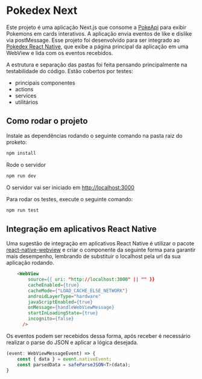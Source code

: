 # Pokedex Next
Este projeto é uma aplicação Next.js que consome a [PokeApi](<https://pokeapi.co/>) para exibir Pokemons em cards interativos. A aplicação envia eventos de like e dislike via postMessage. Esse projeto foi desenvolvido para ser integrado ao [Pokedex React Native](<https://github.com/guilhermeFCarvalho/pokedex-react-native>), que exibe a página principal da aplicação em uma WebView e lida com os eventos recebidos.

A estrutura e separação das pastas foi feita pensando principalmente na testabilidade do código. Estão cobertos por testes:
* principais componentes
* actions 
* services 
* utilitários


## Como rodar o projeto

Instale as dependências rodando o seguinte comando na pasta raiz do proketo:

~~~bash
npm install
~~~

Rode o servidor

```bash
npm run dev
```
O servidor vai ser iniciado em [http://localhost:3000](http://localhost:3000) 


Para rodar os testes, execute o seguinte comando:

~~~bash
npm run test
~~~

## Integração em aplicativos React Native
Uma sugestão de integração em aplicativos React Native é utilizar o pacote [react-native-webview](<https://www.npmjs.com/package/react-native-webview>) e criar o componente da seguinte forma para garantir mais desempenho, lembrando de substituir o localhost pela url da sua aplicação rodando. 

~~~html
    <WebView
        source={{ uri: "http://localhost:3000" || "" }}
        cacheEnabled={true}
        cacheMode={'LOAD_CACHE_ELSE_NETWORK'}
        androidLayerType="hardware"
        javaScriptEnabled={true}
        onMessage={handleWebViewMessage}
        startInLoadingState={true}
        incognito={false}
      />
~~~

Os eventos podem ser recebidos dessa forma, após receber é necessário realizar o parse do JSON e aplicar a lógica desejada. 
~~~typescript
(event: WebViewMessageEvent) => {
    const { data } = event.nativeEvent;
    const parsedData = safeParseJSON<T>(data);
}
~~~
